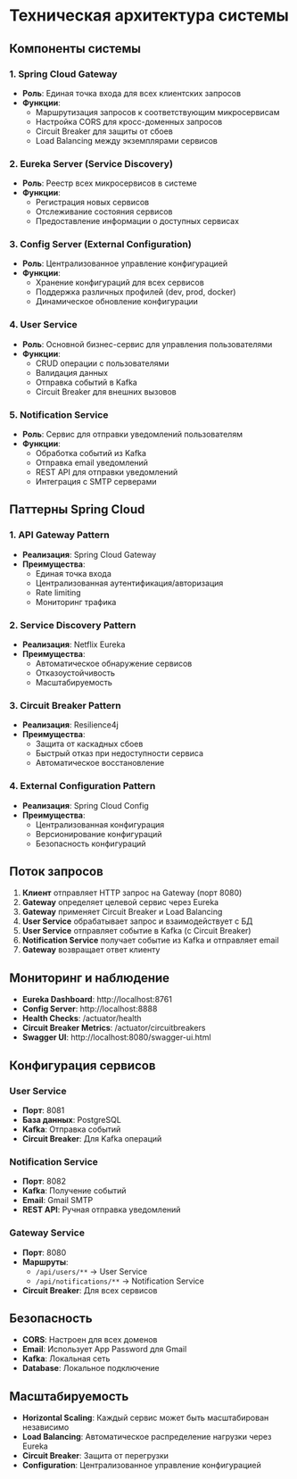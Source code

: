 # Техническая архитектура системы

## Компоненты системы

### 1. Spring Cloud Gateway
- **Роль**: Единая точка входа для всех клиентских запросов
- **Функции**:
  - Маршрутизация запросов к соответствующим микросервисам
  - Настройка CORS для кросс-доменных запросов
  - Circuit Breaker для защиты от сбоев
  - Load Balancing между экземплярами сервисов

### 2. Eureka Server (Service Discovery)
- **Роль**: Реестр всех микросервисов в системе
- **Функции**:
  - Регистрация новых сервисов
  - Отслеживание состояния сервисов
  - Предоставление информации о доступных сервисах

### 3. Config Server (External Configuration)
- **Роль**: Централизованное управление конфигурацией
- **Функции**:
  - Хранение конфигураций для всех сервисов
  - Поддержка различных профилей (dev, prod, docker)
  - Динамическое обновление конфигурации

### 4. User Service
- **Роль**: Основной бизнес-сервис для управления пользователями
- **Функции**:
  - CRUD операции с пользователями
  - Валидация данных
  - Отправка событий в Kafka
  - Circuit Breaker для внешних вызовов

### 5. Notification Service
- **Роль**: Сервис для отправки уведомлений пользователям
- **Функции**:
  - Обработка событий из Kafka
  - Отправка email уведомлений
  - REST API для отправки уведомлений
  - Интеграция с SMTP серверами

## Паттерны Spring Cloud

### 1. API Gateway Pattern
- **Реализация**: Spring Cloud Gateway
- **Преимущества**:
  - Единая точка входа
  - Централизованная аутентификация/авторизация
  - Rate limiting
  - Мониторинг трафика

### 2. Service Discovery Pattern
- **Реализация**: Netflix Eureka
- **Преимущества**:
  - Автоматическое обнаружение сервисов
  - Отказоустойчивость
  - Масштабируемость

### 3. Circuit Breaker Pattern
- **Реализация**: Resilience4j
- **Преимущества**:
  - Защита от каскадных сбоев
  - Быстрый отказ при недоступности сервиса
  - Автоматическое восстановление

### 4. External Configuration Pattern
- **Реализация**: Spring Cloud Config
- **Преимущества**:
  - Централизованная конфигурация
  - Версионирование конфигураций
  - Безопасность конфигураций

## Поток запросов

1. **Клиент** отправляет HTTP запрос на Gateway (порт 8080)
2. **Gateway** определяет целевой сервис через Eureka
3. **Gateway** применяет Circuit Breaker и Load Balancing
4. **User Service** обрабатывает запрос и взаимодействует с БД
5. **User Service** отправляет событие в Kafka (с Circuit Breaker)
6. **Notification Service** получает событие из Kafka и отправляет email
7. **Gateway** возвращает ответ клиенту

## Мониторинг и наблюдение

- **Eureka Dashboard**: http://localhost:8761
- **Config Server**: http://localhost:8888
- **Health Checks**: /actuator/health
- **Circuit Breaker Metrics**: /actuator/circuitbreakers
- **Swagger UI**: http://localhost:8080/swagger-ui.html

## Конфигурация сервисов

### User Service
- **Порт**: 8081
- **База данных**: PostgreSQL
- **Kafka**: Отправка событий
- **Circuit Breaker**: Для Kafka операций

### Notification Service
- **Порт**: 8082
- **Kafka**: Получение событий
- **Email**: Gmail SMTP
- **REST API**: Ручная отправка уведомлений

### Gateway Service
- **Порт**: 8080
- **Маршруты**: 
  - `/api/users/**` → User Service
  - `/api/notifications/**` → Notification Service
- **Circuit Breaker**: Для всех сервисов

## Безопасность

- **CORS**: Настроен для всех доменов
- **Email**: Использует App Password для Gmail
- **Kafka**: Локальная сеть
- **Database**: Локальное подключение

## Масштабируемость

- **Horizontal Scaling**: Каждый сервис может быть масштабирован независимо
- **Load Balancing**: Автоматическое распределение нагрузки через Eureka
- **Circuit Breaker**: Защита от перегрузки
- **Configuration**: Централизованное управление конфигурацией